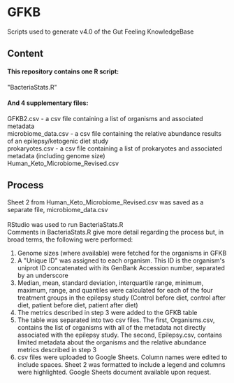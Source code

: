# GFKB
Scripts used to generate v4.0 of the Gut Feeling KnowledgeBase

## Content
#### This repository contains one R script:
"BacteriaStats.R" <br>

#### And 4 supplementary files:
GFKB2.csv - a csv file containing a list of organisms and associated metadata <br>
microbiome_data.csv - a csv file containing the relative abundance results of an epilepsy/ketogenic diet study<br>
prokaryotes.csv - a csv file containing a list of prokaryotes and associated metadata (including genome size)<br>
Human_Keto_Microbiome_Revised.csv

## Process
Sheet 2 from Human_Keto_Microbiome_Revised.csv was saved as a separate file, microbiome_data.csv <br>
<br>
RStudio was used to run BacteriaStats.R<br>
Comments in BacteriaStats.R give more detail regarding the process but, in broad terms, the following were performed:<br>
1. Genome sizes (where available) were fetched for the organisms in GFKB <br>
2. A "Unique ID" was assigned to each organism. This ID is the organism's uniprot ID concatenated with its GenBank Accession number, separated by an underscore<br>
3. Median, mean, standard deviation, interquartile range, minimum, maximum, range, and quantiles were calculated for each of the four treatment groups in the epilepsy study (Control before diet, control after diet, patient before diet, patient after diet)<br>
4. The metrics described in step 3 were added to the GFKB table<br>
5. The table was separated into two csv files. The first, Organisms.csv, contains the list of organisms with all of the metadata not directly associated with the epilepsy study. The second, Epilepsy.csv, contains limited metadata about the organisms and the relative abundance metrics described in step 3 <br>
6. csv files were uploaded to Google Sheets. Column names were edited to include spaces. Sheet 2 was formatted to include a legend and columns were highlighted. Google Sheets document available upon request.
